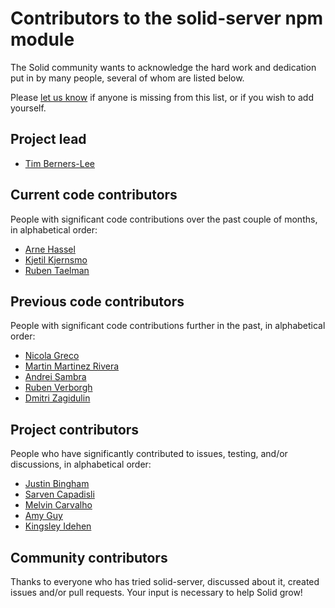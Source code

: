 # Contributors to the solid-server npm module

The Solid community wants to acknowledge the hard work and dedication put in by many people, several of whom are listed below.

Please [let us know](https://github.com/solid/node-solid-server/edit/master/CONTRIBUTORS.md) if anyone is missing from this list, or if you wish to add yourself.

## Project lead
- [Tim Berners-Lee](https://www.w3.org/People/Berners-Lee/)

## Current code contributors
People with significant code contributions over the past couple of months, in alphabetical order:

- [Arne Hassel](http://icanhasweb.net/)
- [Kjetil Kjernsmo](http://kjetil.kjernsmo.net/)
- [Ruben Taelman](https://www.rubensworks.net/)

## Previous code contributors
People with significant code contributions further in the past, in alphabetical order:

- [Nicola Greco](https://nicola.io/)
- [Martin Martinez Rivera](https://github.com/martinmr)
- [Andrei Sambra](https://deiu.me/)
- [Ruben Verborgh](https://ruben.verborgh.org/)
- [Dmitri Zagidulin](http://computingjoy.com/)

## Project contributors
People who have significantly contributed to issues, testing, and/or discussions, in alphabetical order:
- [Justin Bingham](https://github.com/justinwb)
- [Sarven Capadisli](http://csarven.ca/)
- [Melvin Carvalho](https://melvincarvalho.com/)
- [Amy Guy](https://rhiaro.co.uk/)
- [Kingsley Idehen](https://github.com/kidehen)

## Community contributors
Thanks to everyone who has tried solid-server, discussed about it, created issues and/or pull requests.
Your input is necessary to help Solid grow!
